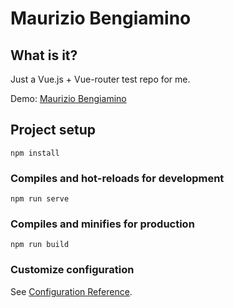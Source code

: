 # Maurizio Bengiamino

## What is it?
Just a Vue.js + Vue-router test repo for me.

Demo: [Maurizio Bengiamino](https://maurizio-bengiamino.netlify.app)

## Project setup
```
npm install
```

### Compiles and hot-reloads for development
```
npm run serve
```

### Compiles and minifies for production
```
npm run build
```

### Customize configuration
See [Configuration Reference](https://cli.vuejs.org/config/).
